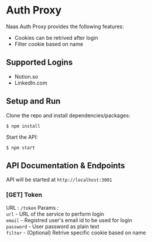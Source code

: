 # Auth Proxy

Naas Auth Proxy provides the following features:

* Cookies can be retrived after login
* Filter cookie based on name

## Supported Logins

* Notion.so
* LinkedIn.com

## Setup and Run

Clone the repo and install dependencies/packages:

`$ npm install`

Start the API:

`$ npm start`

## API Documentation & Endpoints

API will be started at `http://localhost:3001`

### [GET] Token
URL : `/token`
Params : <br>
`url` - URL of the service to perform login<br>
`email` - Registred user's email id to be used for login<br>
`password` - User password as plain text<br>
`filter` - (Optional) Retrive specific cookie based on name<br>
